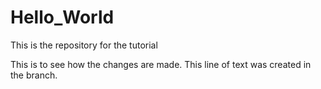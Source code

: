 # Hello_World
This is the repository for the tutorial

This is to see how the changes are made. This line of text was created in the branch.
